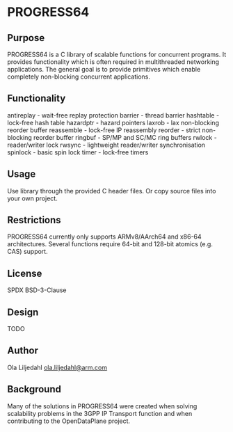 PROGRESS64
==============

Purpose
--------------
PROGRESS64 is a C library of scalable functions for concurrent programs. It
provides functionality which is often required in multithreaded networking
applications. The general goal is to provide primitives which enable
completely non-blocking concurrent applications.

Functionality
-------------
antireplay - wait-free replay protection
barrier - thread barrier
hashtable - lock-free hash table
hazardptr - hazard pointers
laxrob - lax non-blocking reorder buffer
reassemble - lock-free IP reassembly
reorder - strict non-blocking reorder buffer
ringbuf - SP/MP and SC/MC ring buffers
rwlock - reader/writer lock
rwsync - lightweight reader/writer synchronisation
spinlock - basic spin lock
timer - lock-free timers

Usage
--------------
Use library through the provided C header files. Or copy source files into
your own project.

Restrictions
--------------
PROGRESS64 currently only supports ARMv8/AArch64 and x86-64 architectures.
Several functions require 64-bit and 128-bit atomics (e.g. CAS) support.

License
--------------
SPDX BSD-3-Clause

Design
--------------
TODO

Author
--------------
Ola Liljedahl ola.liljedahl@arm.com

Background
--------------
Many of the solutions in PROGRESS64 were created when solving scalability
problems in the 3GPP IP Transport function and when contributing to the
OpenDataPlane project.
